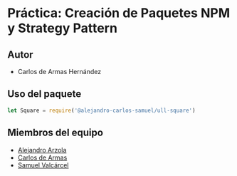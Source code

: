 # Práctica: Creación de Paquetes NPM y Strategy Pattern

## Autor

- Carlos de Armas Hernández

## Uso del paquete

```javascript
let Square = require('@alejandro-carlos-samuel/ull-square')
```

## Miembros del equipo

- [Alejandro Arzola](http://aleag.github.io)
- [Carlos de Armas](http://alu0100816167.github.io)
- [Samuel Valcárcel](http://cosaca.github.io)
